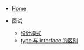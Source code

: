 - [Home](/)

- 面试
  - [设计模式](/interview/%E8%AE%BE%E8%AE%A1%E6%A8%A1%E5%BC%8F.md)
  - [type 与 interface 的区别](/interview/type%E4%B8%8Einterface%E7%9A%84%E5%8C%BA%E5%88%AB.md)
